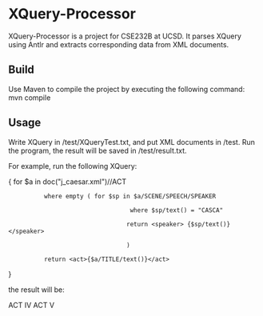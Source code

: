 # XQuery-Processor
XQuery-Processor is a project for CSE232B at UCSD. It parses XQuery using Antlr and extracts corresponding data from XML documents.

## Build
Use Maven to compile the project by executing the following command:
mvn compile

## Usage
Write XQuery in /test/XQueryTest.txt, and put XML documents in /test. Run the program, the result will be saved in /test/result.txt.

For example, run the following XQuery:

<acts> { for $a in doc("j_caesar.xml")//ACT

              where empty ( for $sp in $a/SCENE/SPEECH/SPEAKER

                                      where $sp/text() = "CASCA" 

                                     return <speaker> {$sp/text()}</speaker> 

                                     )

              return <act>{$a/TITLE/text()}</act>

}</acts>

the result will be:

<acts>
  <act>ACT IV</act>
  <act>ACT V</act>
</acts>
